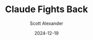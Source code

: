---
layout: podcast
title: "Claude Fights Back"
author: Scott Alexander
description: https://www.astralcodexten.com/p/claude-fights-back
date: 2024-12-19
length: 3414918
duration: 854
guid: claude-fights-back
---